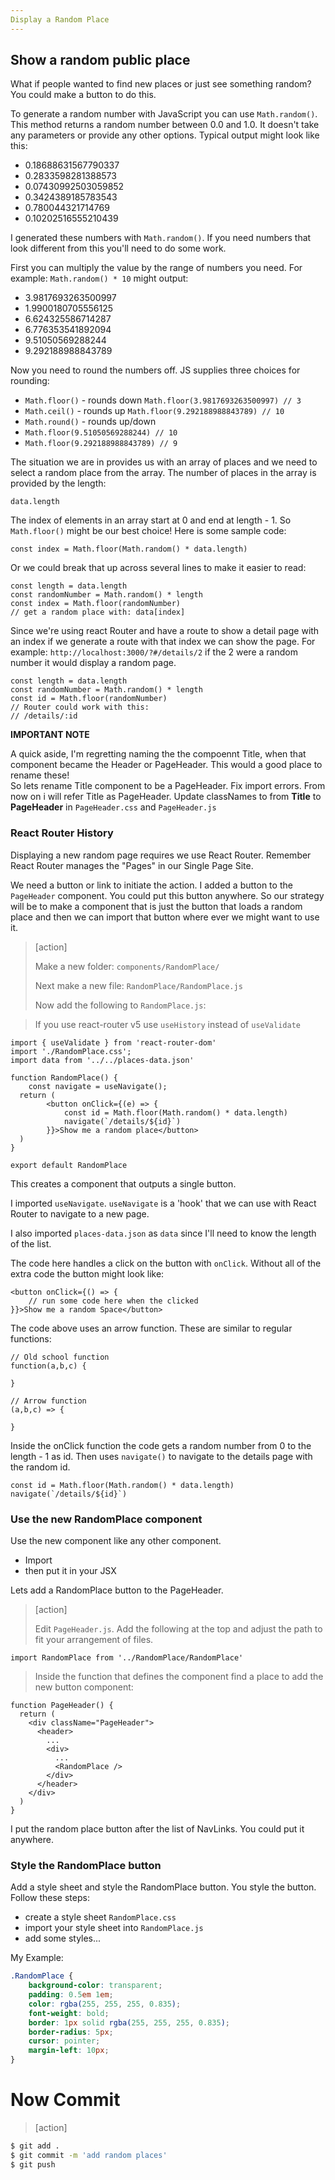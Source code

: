 ```yaml
---
Display a Random Place
---
```


## Show a random public place

What if people wanted to find new places or just see something random? You could make a button to do this.

To generate a random number with JavaScript you can use `Math.random()`. This method returns a random number between 0.0 and 1.0. It doesn't take any parameters or provide any other options. Typical output might look like this:

- 0.18688631567790337
- 0.2833598281388573
- 0.07430992503059852
- 0.3424389185783543
- 0.780044321714769
- 0.10202516555210439

I generated these numbers with `Math.random()`. If you need numbers that look different from this you'll need to do some work.

First you can multiply the value by the range of numbers you need. For example: `Math.random() * 10` might output:

- 3.9817693263500997
- 1.9900180705556125
- 6.624325586714287
- 6.776353541892094
- 9.51050569288244
- 9.292188988843789

Now you need to round the numbers off. JS supplies three choices for rounding:

- `Math.floor()` - rounds down `Math.floor(3.9817693263500997) // 3`
- `Math.ceil()` - rounds up `Math.floor(9.292188988843789) // 10`
- `Math.round()` - rounds up/down
- `Math.floor(9.51050569288244) // 10`
- `Math.floor(9.292188988843789) // 9`

The situation we are in provides us with an array of places and we need to select a random place from the array. The number of places in the array is provided by the length:

```JS
data.length
```

The index of elements in an array start at 0 and end at length - 1. So `Math.floor()` might be our best choice! Here is some sample code:

```JS
const index = Math.floor(Math.random() * data.length)
```

Or we could break that up across several lines to make it easier to read:

```JS
const length = data.length
const randomNumber = Math.random() * length
const index = Math.floor(randomNumber)
// get a random place with: data[index]
```

Since we're using react Router and have a route to show a detail page with an index if we generate a route with that index we can show the page. For example: `http://localhost:3000/?#/details/2` if the 2 were a random number it would display a random page.

```JS
const length = data.length
const randomNumber = Math.random() * length
const id = Math.floor(randomNumber)
// Router could work with this:
// /details/:id
```

**IMPORTANT NOTE**

A quick aside, I'm regretting naming the the compoennt Title, when that component became the Header or PageHeader. This would a good place to rename these! <br>
So lets rename Title component to be a PageHeader. Fix import errors. From now on i will refer Title as PageHeader. Update classNames to from **Title** to **PageHeader** in `PageHeader.css` and `PageHeader.js`

### React Router History

Displaying a new random page requires we use React Router. Remember React Router manages the "Pages" in our Single Page Site.

We need a button or link to initiate the action. I added a button to the `PageHeader` component. You could put this button anywhere. So our strategy will be to make a component that is just the button that loads a random place and then we can import that button where ever we might want to use it.

> [action]
>
> Make a new folder: `components/RandomPlace/`
>
> Next make a new file: `RandomPlace/RandomPlace.js`
>
> Now add the following to `RandomPlace.js`:

> If you use react-router v5 use `useHistory` instead of `useValidate`

```JS
import { useValidate } from 'react-router-dom'
import './RandomPlace.css';
import data from '../../places-data.json'

function RandomPlace() {
    const navigate = useNavigate();
  return (
        <button onClick={(e) => {
            const id = Math.floor(Math.random() * data.length)
            navigate(`/details/${id}`)
        }}>Show me a random place</button>
  )
}

export default RandomPlace
```

This creates a component that outputs a single button.

I imported `useNavigate`. `useNavigate` is a 'hook' that we can use with React Router to navigate to a new page.

I also imported `places-data.json` as `data` since I'll need to know the length of the list.

The code here handles a click on the button with `onClick`. Without all of the extra code the button might look like:

```JS
<button onClick={() => {
    // run some code here when the clicked
}}>Show me a random Space</button>
```

The code above uses an arrow function. These are similar to regular functions:

```JS
// Old school function
function(a,b,c) {

}

// Arrow function
(a,b,c) => {

}
```

Inside the onClick function the code gets a random number from 0 to the length - 1 as id. Then uses `navigate()` to navigate to the details page with the random id.

```JS
const id = Math.floor(Math.random() * data.length)
navigate(`/details/${id}`)
```

### Use the new RandomPlace component

Use the new component like any other component.

- Import
- then put it in your JSX

Lets add a RandomPlace button to the PageHeader.

> [action]
>
> Edit `PageHeader.js`. Add the following at the top and adjust the path to fit your arrangement of files.

```JS
import RandomPlace from '../RandomPlace/RandomPlace'
```

> Inside the function that defines the component find a place to add the new button component:

```JS
function PageHeader() {
  return (
    <div className="PageHeader">
      <header>
        ...
        <div>
          ...
          <RandomPlace />
        </div>
      </header>
    </div>
  )
}
```

>

I put the random place button after the list of NavLinks. You could put it anywhere.

### Style the RandomPlace button

Add a style sheet and style the RandomPlace button. You style the button. Follow these steps:

- create a style sheet `RandomPlace.css`
- import your style sheet into `RandomPlace.js`
- add some styles...

My Example:

```CSS
.RandomPlace {
    background-color: transparent;
    padding: 0.5em 1em;
    color: rgba(255, 255, 255, 0.835);
    font-weight: bold;
    border: 1px solid rgba(255, 255, 255, 0.835);
    border-radius: 5px;
    cursor: pointer;
    margin-left: 10px;
}
```

# Now Commit

> [action]

```bash
$ git add .
$ git commit -m 'add random places'
$ git push
```
